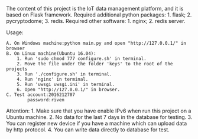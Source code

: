 The content of this project is the IoT data management platform, and it is based on Flask framework.
Required additional python packages:
    1. flask;
    2. pycryptodome;
    3. redis.
Required other software:
    1. nginx;
    2. redis server.

Usage:

    A. On Windows machine:python main.py and open "http://127.0.0.1/" in browser
    B. On Linux machine(Ubuntu 16.04):
        1. Run 'sudo chmod 777 configure.sh' in terminal.
        2. Move the file under the folder 'keys' to the root of the projects
        3. Run './configure.sh' in terminal.
        4. Run 'nginx' in terminal.
        5. Run 'uwsgi uwsgi.ini' in terminal.
        6. Open "http://127.0.0.1/" in browser.
    C. Test account:2016212707
            password:riven

Attention:
    1. Make sure that you have enable IPv6 when run this project on a Ubuntu machine.
    2. No data for the last 7 days in the database for testing. 
    3. You can register new device if you have a machine which can upload data by http protocol.
    4. You can write data directly to database for test.
